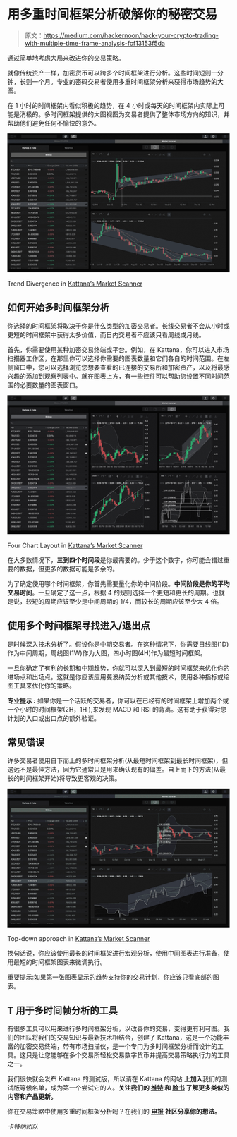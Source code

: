 # 用多重时间框架分析破解你的秘密交易

> 原文：<https://medium.com/hackernoon/hack-your-crypto-trading-with-multiple-time-frame-analysis-fcf13153f5da>

通过简单地考虑大局来改进你的交易策略。

就像传统资产一样，加密货币可以跨多个时间框架进行分析。这些时间短则一分钟，长则一个月。专业的密码交易者使用多重时间框架分析来获得市场趋势的大图。

在 1 小时的时间框架内看似积极的趋势，在 4 小时或每天的时间框架内实际上可能是消极的。多时间框架提供的大图视图为交易者提供了整体市场方向的知识，并帮助他们避免任何不愉快的意外。

![](img/725ea3eeabfc5902160f2faf9e70c711.png)

Trend Divergence in [Kattana’s Market Scanner](https://kattana.trade/)

## **如何开始多时间框架分析**

你选择的时间框架将取决于你是什么类型的加密交易者。长线交易者不会从小时或更短的时间框架中获得太多价值，而日内交易者不应该只看周线或月线。

首先，你需要使用某种加密交易终端或平台。例如，在 Kattana，你可以进入市场扫描器工作区，在那里你可以选择你需要的图表数量和它们各自的时间范围。在左侧窗口中，您可以选择浏览您想要查看的已连接的交易所和加密资产，以及将最感兴趣的添加到观察列表中。就在图表上方，有一些控件可以帮助您设置不同时间范围的必要数量的图表窗口。

![](img/f55e52ff14376f11e0666b87788c5bbb.png)

Four Chart Layout in [Kattana’s Market Scanner](https://kattana.trade/)

在大多数情况下，**三到四个时间段**是你最需要的。少于这个数字，你可能会错过重要的数据，但更多的数据可能是多余的。

为了确定使用哪个时间框架，你首先需要量化你的中间阶段。**中间阶段是你的平均交易时间**。一旦确定了这一点，根据 4 的规则选择一个更短和更长的周期。也就是说，较短的周期应该至少是中间周期的 1/4，而较长的周期应该至少大 4 倍。

## **使用多个时间框架寻找进入/退出点**

是时候深入技术分析了。假设你是中期交易者。在这种情况下，你需要日线图(1D)作为中间周期，周线图(1W)作为大图，四小时图(4H)作为最短时间框架。

一旦你确定了有利的长期和中期趋势，你就可以深入到最短的时间框架来优化你的进场点和出场点。这就是你应该应用斐波纳契分析或其他技术，使用各种指标或绘图工具来优化你的策略。

**专业提示 *:*** 如果你是一个活跃的交易者，你可以在已经有的时间框架上增加两个或一个小时的时间框架(2H，1H ),来发现 MACD 和 RSI 的背离。这有助于获得对您计划的入口或出口点的额外验证。

## **常见错误**

许多交易者使用自下而上的多时间框架分析(从最短时间框架到最长时间框架)，但这远不是最佳方法，因为它通常只是用来确认现有的偏差。自上而下的方法(从最长的时间框架开始)将导致更客观的决策。

![](img/30324eaab7ed813d73042d902d18182e.png)

Top-down approach in [Kattana’s Market Scanner](https://kattana.trade/)

换句话说，你应该使用最长的时间框架进行宏观分析，使用中间图表进行准备，使用最短的时间框架图表来微调执行。

重要提示:如果第一张图表显示的趋势支持你的交易计划，你应该只看底部的图表。

## T **用于多时间帧分析的工具**

有很多工具可以用来进行多时间框架分析，以改善你的交易，变得更有利可图。我们的团队将我们的交易知识与最新技术相结合，创建了 Kattana，这是一个功能丰富的加密交易终端，带有市场扫描仪，是一个专门为多时间框架分析而设计的工具。这只是让您能够在多个交易所轻松交易数字货币并提高交易策略执行力的工具之一。

我们很快就会发布 Kattana 的测试版，所以请在 Kattana 的网站 **上加入**我们的测试版等候名单，成为第一个尝试它的人。**关注我们的 [**推特**](https://twitter.com/kattanatrade) 和 [**脸书**](https://www.facebook.com/kattanatrade/) 了解更多类似的内容和产品更新。**

你在交易策略中使用多重时间框架分析吗？在我们的 [**电报**](https://t.me/kattana_trade) **社区分享你的想法。**

*卡特纳团队*